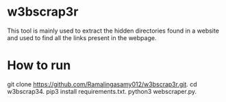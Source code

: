 # w3bscrap3r
This tool is mainly used to extract the hidden directories found in a website and used to find all the links present in the webpage.

# How to run
 git clone https://github.com/Ramalingasamy012/w3bscrap3r.git.
 cd w3bscrap34.
 pip3 install requirements.txt.
 python3 webscraper.py.
